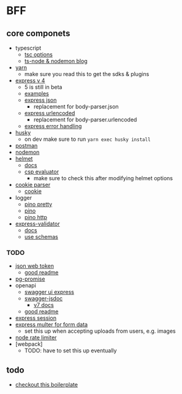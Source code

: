 # BFF

## core componets

- typescript
  - [tsc options](https://www.typescriptlang.org/docs/handbook/compiler-options.html)
  - [ts-node & nodemon blog](https://blog.logrocket.com/configuring-nodemon-with-typescript/)
- [yarn](https://yarnpkg.com/getting-started/recipes)
  - make sure you read this to get the sdks & plugins
- [express v 4](https://expressjs.com/en/starter/installing.html)
  - 5 is still in beta
  - [examples](https://github.com/expressjs/express/tree/master/examples)
  - [express json](https://expressjs.com/en/api.html#express.json)
    - replacement for body-parser.json
  - [express urlencoded](https://expressjs.com/en/api.html#express.urlencoded)
    - replacement for body-parser.urlencoded
  - [express error handling](https://expressjs.com/en/guide/error-handling.html)
- [husky](https://github.com/typicode/husky)
  - on dev make sure to run `yarn exec husky install`
- [postman](https://www.postman.com/downloads/)
- [nodemon](https://github.com/remy/nodemon)
- [helmet](https://github.com/helmetjs/helmet)
  - [docs](https://helmetjs.github.io/)
  - [csp evaluator](https://csp-evaluator.withgoogle.com/)
    - make sure to check this after modifying helmet options
- [cookie parser](https://github.com/expressjs/cookie-parser)
  - [cookie](https://github.com/jshttp/cookie)
- logger
  - [pino pretty](https://github.com/pinojs/pino-pretty)
  - [pino](https://github.com/pinojs/pino/blob/master/docs/web.md#pino-with-express)
  - [pino http](https://github.com/pinojs/pino-http#logger-options)
- [express-validator](https://github.com/express-validator/express-validator)
  - [docs](https://express-validator.github.io/docs/)
  - [use schemas](https://express-validator.github.io/docs/schema-validation.html)

### TODO

- [json web token](https://github.com/auth0/node-jsonwebtoken)
  - [good readme](https://www.digitalocean.com/community/tutorials/nodejs-jwt-expressjs)
- [pg-promise](https://vitaly-t.github.io/pg-promise/)
- openapi
  - [swagger ui express](https://github.com/scottie1984/swagger-ui-express)
  - [swagger-jsdoc](https://github.com/Surnet/swagger-jsdoc)
    - [v7 docs](https://github.com/Surnet/swagger-jsdoc/tree/v7/docs)
  - [good readme](https://javascript.plainenglish.io/how-to-implement-and-use-swagger-in-nodejs-d0b95e765245)
- [express session](https://github.com/expressjs/session)
- [express multer for form data](https://github.com/expressjs/multer)
  - set this up when accepting uploads from users, e.g. images
- [node rate limiter](https://github.com/animir/node-rate-limiter-flexible)
- [webpack]
  - TODO: have to set this up eventually

## todo

- [checkout this boilerplate](https://github.com/w3tecch/express-typescript-boilerplate/blob/develop/nodemon.json)
